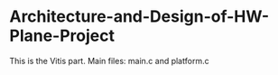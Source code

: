 # Architecture-and-Design-of-HW-Plane-Project
This is the Vitis part. Main files: main.c and platform.c
